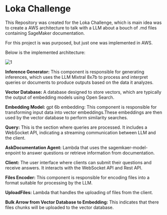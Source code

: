 # Loka Challenge

This Repository was created for the Loka Challenge, which is main idea was to create a AWS architecture to talk with a LLM about a bouch of .md files containing SageMaker documentation.

For this project is was purposed, but just one was implemented in AWS. 

Below is the implemented architecture:


![1](https://github.com/Sebas102507/loka_challenge/assets/52805660/df0a455f-f935-4a67-806b-be9cef45833d)

**Inference Generator:** This component is responsible for generating inferences, which  uses the LLM Mixtral 8x7b to process and interpret queries or documents to produce outputs based on the data it analyzes.

**Vector Database:** A database designed to store vectors, which are typically the output of embedding models using Open Search.

**Embedding Model:** gpt 6b embedding: This component is responsible for transforming input data into vector embeddings.These embeddings are then used by the vector database to perform similarity searches.

**Query:** This is the section where queries are processed. It includes a WebSocket API, indicating a streaming communication between LLM and the client.

**AskDocumentation Agent:** Lambda that uses the sagemkaer-model-enpoint to answer questions or retrieve information from documentation.

**Client:** The user interface where clients can submit their questions and receive answers. It interacts with the WebSocket API and Rest API.

**Files Encoder:** This component is responsible for encoding files into a format suitable for processing by the LLM.

**UploadFiles:** Lambda that handles the uploading of files from the client.

**Bulk Arrow from Vector Database to Embedding:** This indicates that there files chunks will be uploaded to the vector database.
